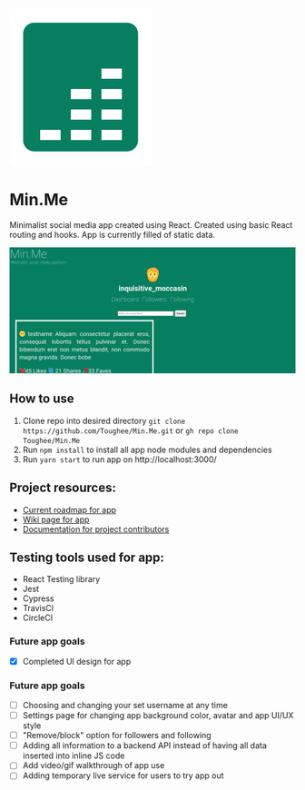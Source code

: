 ![App logo](./public/img/MinMelogo.svg)

# Min.Me

Minimalist social media app created using React. Created using basic React routing and hooks. App is currently filled of static data.

![App logo](./public/img/MinMeSplash.png)

## How to use

1. Clone repo into desired directory `git clone https://github.com/Toughee/Min.Me.git` or `gh repo clone Toughee/Min.Me`
2. Run `npm install` to install all app node modules and dependencies
3. Run `yarn start` to run app on http://localhost:3000/

## Project resources:

- [Current roadmap for app](https://github.com/Toughee/Min.Me/projects/1)
- [Wiki page for app](https://github.com/Toughee/Min.Me/wiki)
- [Documentation for project contributors](https://github.com/Toughee/Min.Me/tree/main/docs)

## Testing tools used for app:

- React Testing library
- Jest
- Cypress
- TravisCI
- CircleCI

### Future app goals

- [x] Completed UI design for app

### Future app goals

- [ ] Choosing and changing your set username at any time
- [ ] Settings page for changing app background color, avatar and app UI/UX style
- [ ] "Remove/block" option for followers and following
- [ ] Adding all information to a backend API instead of having all data inserted into inline JS code
- [ ] Add video/gif walkthrough of app use
- [ ] Adding temporary live service for users to try app out
